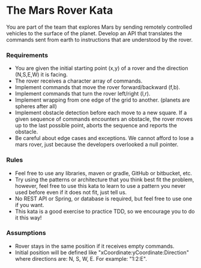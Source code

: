 # The Mars Rover Kata
You are part of the team that explores Mars by sending remotely controlled vehicles to the surface of the planet. Develop an API that translates the commands sent from earth to instructions that are understood by the rover.


### Requirements
* You are given the initial starting point (x,y) of a rover and the direction (N,S,E,W) it is facing.
* The rover receives a character array of commands.
* Implement commands that move the rover forward/backward (f,b).
* Implement commands that turn the rover left/right (l,r).
* Implement wrapping from one edge of the grid to another. (planets are spheres after all)
* Implement obstacle detection before each move to a new square. If a given sequence of commands encounters an obstacle, the rover moves up to the last possible point, aborts the sequence and reports the obstacle.
* Be careful about edge cases and exceptions. We cannot afford to lose a mars rover, just because the developers overlooked a null pointer.

### Rules
* Feel free to use any libraries, maven or gradle, GitHub or bitbucket, etc.
* Try using the patterns or architecture that you think best fit the problem, however, feel free to use this kata to learn to use a pattern you never used before even if it does not fit, just tell us.
* No REST API or Spring, or database is required, but feel free to use one if you want.
* This kata is a good exercise to practice TDD, so we encourage you to do it this way!

### Assumptions
* Rover stays in the same position if it receives empty commands.
* Initial position will be defined like "xCoordinate:yCoordinate:Direction" where directions are: N, S, W, E. For example: "1:2:E".
